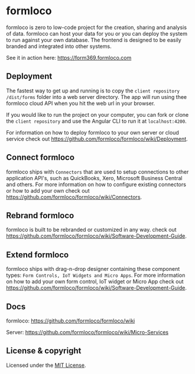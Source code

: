 # formloco

formloco is zero to low-code project for the creation, sharing and analysis of data. formloco can host your data for you or you can deploy the system to run against your own database. The frontend is designed to be easily branded and integrated into other systems.

See it in action here: https://form369.formloco.com

## Deployment

The fastest way to get up and running is to copy the `client repository /dist/forms` folder into a web server directory. The app will run using thee formloco cloud API when you hit the web url in your browser.

If you would like to run the project on your computer, you can fork or clone the `client repository` and use the Angular CLI to run it at `localhost:4200`.

For information on how to deploy formloco to your own server or cloud service check out https://github.com/formloco/formloco/wiki/Deployment.

## Connect formloco

formloco ships with `Connectors` that are used to setup connections to other application API's, such as QuickBooks, Xero, Microsoft Business Central and others. For more information on how to configure existing connectors or how to add your own check out https://github.com/formloco/formloco/wiki/Connectors.

## Rebrand formloco

formloco is built to be rebranded or customized in any way. check out https://github.com/formloco/formloco/wiki/Software-Development-Guide. 

## Extend formloco

formloco ships with drag-n-drop designer containing these component types: `Form Controls, IoT Widgets and Micro Apps`. For more information on how to add your own form control, IoT widget or Micro App check out https://github.com/formloco/formloco/wiki/Software-Development-Guide.


## Docs

formloco: https://github.com/formloco/formloco/wiki

Server: https://github.com/formloco/formloco/wiki/Micro-Services

## License & copyright

Licensed under the [MIT License](LICENSE).

